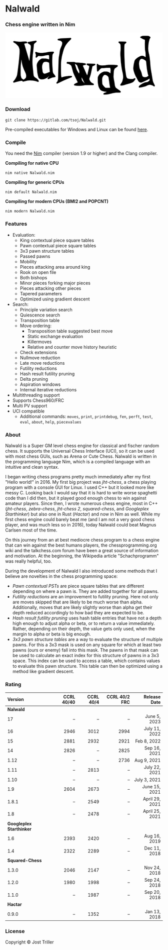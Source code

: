 # Nalwald

### Chess engine written in Nim
![](./logo.svg)

### Download
```
git clone https://gitlab.com/tsoj/Nalwald.git
```
Pre-compiled executables for Windows and Linux can be found [here](https://gitlab.com/tsoj/Nalwald/-/releases).

### Compile

You need the [Nim](https://nim-lang.org/) compiler (version 1.9 or higher) and the Clang compiler.

**Compiling for native CPU**
```
nim native Nalwald.nim
```

**Compiling for generic CPUs**
```
nim default Nalwald.nim
```

**Compiling for modern CPUs (BMI2 and POPCNT)**
```
nim modern Nalwald.nim
```

### Features

- Evaluation:
  - King contextual piece square tables
  - Pawn contextual piece square tables
  - 3x3 pawn structure tables
  - Passed pawns
  - Mobility
  - Pieces attacking area around king
  - Rook on open file
  - Both bishops
  - Minor pieces forking major pieces
  - Pieces attacking other pieces
  - Tapered parameters
  - Optimized using gradient descent
- Search:
  - Principle variation search
  - Quiescence search
  - Transposition table
  - Move ordering:
    - Transposition table suggested best move
    - Static exchange evaluation
    - Killermoves
    - Relative and counter move history heuristic
  - Check extensions
  - Nullmove reduction
  - Late move reductions
  - Futility reductions
  - Hash result futility pruning
  - Delta pruning
  - Aspiration windows
  - Internal iterative reductions
- Multithreading support
- Supports Chess960/FRC
- Multi PV support
- UCI compatible
  - Additional commands: `moves`, `print`, `printdebug`, `fen`, `perft`, `test`, `eval`, `about`, `help`, `piecevalues`

### About

Nalwald is a Super GM level chess engine for classical and fischer random chess.
It supports the Universal Chess Interface (UCI), so it can be used with most
chess GUIs, such as Arena or Cute Chess. Nalwald is written in the programming
language Nim, which is a compiled language with an intuitive and clean syntax.

I began writing chess programs pretty much immediately after my first "Hello world!"
in 2016. My first big project was *jht-chess*, a chess playing program with
a console GUI for Linux. I used C++ but it looked more like messy C. Looking back
I would say that it is hard to write worse spaghetti code than I did then, but it
played good enough chess to win against amateur players. Since then, I wrote numerous
chess engine, most in C++ (*jht-chess*, *zebra-chess*, *jht-chess 2*, *squared-chess*,
and *Googleplex Starthinker*) but also one in Rust (*Hactar*) and now in Nim as well.
While my first chess engine could barely beat me (and I am not a very good chess
player, and was much less so in 2016), today Nalwald could beat Magnus Carlsen most
of the time.

On this journey from an at best mediocre chess program to a chess engine that can
win against the best humans players, the chessprogramming.org wiki and the
talkchess.com forum have been a great source of information and motivation. At
the beginning, the Wikipedia article "Schachprogramm" was really helpful, too.

During the development of Nalwald I also introduced some methods that I believe
are novelties in the chess programming space:
- *Pawn contextual PSTs* are piece square tables that are different depending on
where a pawn is. They are added together for all pawns.
- *Futility reductions* are an improvement to futility pruning. Here not only are moves
skipped that are likely to be much worse than alpha. Additionally, moves that are likely
slightly worse than alpha get their depth reduced accordingly to how bad they are
expected to be.
- *Hash result futility pruning* uses hash table entries that have not a depth high
enough to adjust alpha or beta, or to return a value immediately. Rather, depending
on their depth, the value gets only used, when the margin to alpha or beta is big
enough.
- *3x3 pawn structure tables* are a way to evaluate the structure of multiple pawns. For this a
3x3 mask is used on any square for which at least two pawns (ours or enemy) fall
into this mask. The pawns in that mask can be used to calculate an exact index for
this structure of pawns in a 3x3 space. This index can be used to access a table,
which contains values to evaluate this pawn structure. This table can then be
optimized using a method like gradient descent.

### Rating

| Version | CCRL 40/40 | CCRL 40/4 | CCRL 40/2 FRC | Release Date |
| :------ | ---------: | --------: | ------------: | -----------: |
| **Nalwald**                                                     |
| 17      |          – |         – |           – |   June 5, 2023 |
| 16      |       2946 |      3012 |        2994 |  July 11, 2022 |
| 15      |       2881 |      2932 |        2921 |    Feb 8, 2022 |
| 14      |       2826 |         – |        2825 |   Sep 16, 2021 |
| 1.12    |          – |         – |        2736 |    Aug 9, 2021 |
| 1.11    |          – |      2813 |           – |  July 22, 2021 |
| 1.10    |          – |         – |           – |   July 3, 2021 |
| 1.9     |       2604 |      2673 |           – |  June 15, 2021 |
| 1.8.1   |          – |      2549 |           – | April 29, 2021 |
| 1.8     |          – |      2478 |           – | April 25, 2021 |
| **Googleplex Starthinker**                                      |
| 1.6     |       2393 |      2420 |           – |   Aug 16, 2019 |
| 1.4     |       2322 |      2289 |           – |   Dec 11, 2018 |
| **Squared-Chess**                                               |
| 1.3.0   |       2046 |      2147 |           – |   Nov 24, 2018 |
| 1.2.0   |       1980 |      1998 |           – |   Sep 24, 2018 |
| 1.1.0   |          – |      1987 |           – |   Sep 20, 2018 |
| **Hactar**                                                      |
| 0.9.0   |          – |      1352 |           – |   Jan 13, 2018 |

### License

Copyright © Jost Triller
